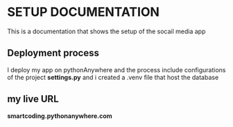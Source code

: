 # SETUP DOCUMENTATION
This is a documentation that shows the setup of the socail media app


## Deployment process 

I deploy my app on pythonAnywhere and the process include configurations of the project **settings.py** and i created a .venv file that host the database 


## my live URL

**smartcoding.pythonanywhere.com**